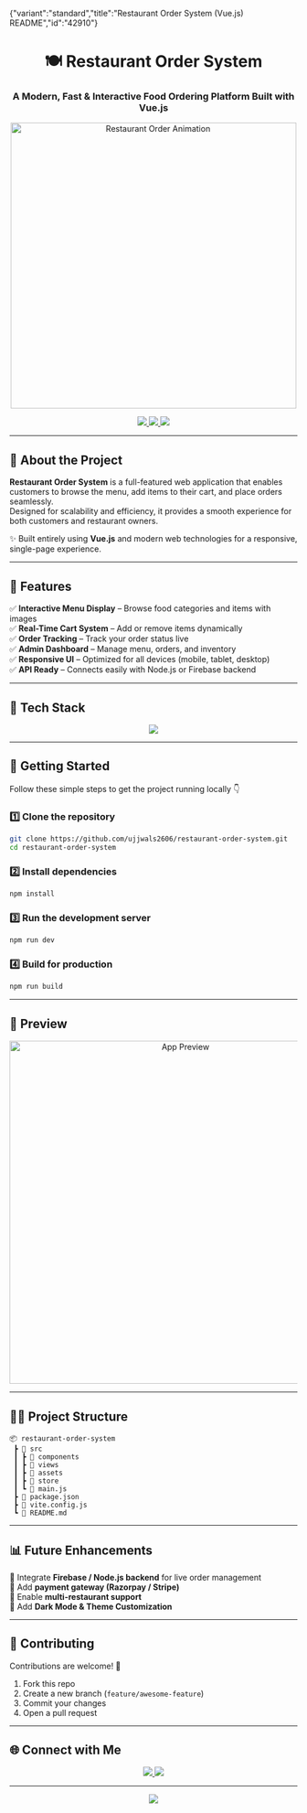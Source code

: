 ﻿
 {"variant":"standard","title":"Restaurant Order System (Vue.js) README","id":"42910"}
<h1 align="center">🍽️ Restaurant Order System</h1>

<h3 align="center">A Modern, Fast & Interactive Food Ordering Platform Built with Vue.js</h3>

<p align="center">
  <img src="https://media.giphy.com/media/3o7TKxohpdWpjq2Qk0/giphy.gif" width="500" alt="Restaurant Order Animation">
</p>

<p align="center">
  <a href="https://vuejs.org/">
    <img src="https://img.shields.io/badge/Vue.js-4FC08D?style=for-the-badge&logo=vue.js&logoColor=white" />
  </a>
  <a href="https://github.com/ujjwals2606/restaurant-order-system">
    <img src="https://img.shields.io/github/stars/ujjwals2606/restaurant-order-system?style=for-the-badge&color=FFD700" />
  </a>
  <a href="https://github.com/ujjwals2606/restaurant-order-system/issues">
    <img src="https://img.shields.io/github/issues/ujjwals2606/restaurant-order-system?style=for-the-badge" />
  </a>
</p>

---

## 🧠 About the Project  

**Restaurant Order System** is a full-featured web application that enables customers to browse the menu, add items to their cart, and place orders seamlessly.  
Designed for scalability and efficiency, it provides a smooth experience for both customers and restaurant owners.

✨ Built entirely using **Vue.js** and modern web technologies for a responsive, single-page experience.

---

## 🍕 Features  

✅ **Interactive Menu Display** – Browse food categories and items with images  
✅ **Real-Time Cart System** – Add or remove items dynamically  
✅ **Order Tracking** – Track your order status live  
✅ **Admin Dashboard** – Manage menu, orders, and inventory  
✅ **Responsive UI** – Optimized for all devices (mobile, tablet, desktop)  
✅ **API Ready** – Connects easily with Node.js or Firebase backend  

---

## 🧩 Tech Stack  

<p align="center">
  <img src="https://skillicons.dev/icons?i=vue,js,html,css,bootstrap,tailwind,vite,git,github,vscode" />
</p>

---

## 🚀 Getting Started  

Follow these simple steps to get the project running locally 👇  

### 1️⃣ Clone the repository  
```bash
git clone https://github.com/ujjwals2606/restaurant-order-system.git
cd restaurant-order-system
```

### 2️⃣ Install dependencies  
```bash
npm install
```

### 3️⃣ Run the development server  
```bash
npm run dev
```

### 4️⃣ Build for production  
```bash
npm run build
```

---

## 📸 Preview  

<p align="center">
  <img src="https://media.giphy.com/media/l0MYGBvP7IDan9bEw/giphy.gif" width="600" alt="App Preview">
</p>

---

## 🧑‍🍳 Project Structure  

```
📦 restaurant-order-system
 ┣ 📂 src
 ┃ ┣ 📂 components
 ┃ ┣ 📂 views
 ┃ ┣ 📂 assets
 ┃ ┣ 📂 store
 ┃ ┗ 📜 main.js
 ┣ 📜 package.json
 ┣ 📜 vite.config.js
 ┗ 📜 README.md
```

---

## 📊 Future Enhancements  

🔹 Integrate **Firebase / Node.js backend** for live order management  
🔹 Add **payment gateway (Razorpay / Stripe)**  
🔹 Enable **multi-restaurant support**  
🔹 Add **Dark Mode & Theme Customization**  

---

## 🤝 Contributing  

Contributions are welcome! 🎉  
1. Fork this repo  
2. Create a new branch (`feature/awesome-feature`)  
3. Commit your changes  
4. Open a pull request  

---

## 🌐 Connect with Me  

<p align="center">
  <a href="https://www.linkedin.com/in/ujjwal-singh-5495a1265/">
    <img src="https://img.shields.io/badge/LinkedIn-Ujjwal_Singh-0077B5?style=for-the-badge&logo=linkedin&logoColor=white" />
  </a>
  <a href="https://github.com/ujjwals2606">
    <img src="https://img.shields.io/badge/GitHub-ujjwals2606-181717?style=for-the-badge&logo=github&logoColor=white" />
  </a>
</p>

---

<p align="center">
  <img src="https://readme-typing-svg.herokuapp.com?font=Poppins&size=22&color=4FC08D&width=600&lines=Crafted+with+💚+by+Ujjwal+Singh;Professional+MERN+%2B+Vue+Developer;Building+delicious+digital+experiences!">
</p>

